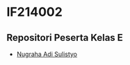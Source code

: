 # IF214002

## Repositori Peserta Kelas E
- [Nugraha Adi Sulistyo](https://github.com/nugrahaas/IF214002) 
